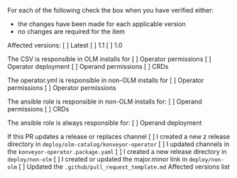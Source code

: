 For each of the following check the box when you have verified either:
* the changes have been made for each applicable version
* no changes are required for the item

Affected versions:
[ ] Latest
[ ] 1.1
[ ] 1.0

The CSV is responsible in OLM installs for
[ ] Operator permissions
[ ] Operator deployment
[ ] Operand permissions
[ ] CRDs

The operator.yml is responsible in non-OLM installs for
[ ] Operator permissions
[ ] Operator permissions

The ansible role is responsible in non-OLM installs for:
[ ] Operand permissions
[ ] CRDs

The ansible role is always responsible for:
[ ] Operand deployment

If this PR updates a release or replaces channel 
[ ] I created a new z release directory in `deploy/olm-catalog/konveyor-operator`
[ ] I updated channels in the `konveyor-operator.package.yaml`
[ ] I created a new release directory in `deploy/non-olm`
[ ] I created or updated the major.minor link in `deploy/non-olm`
[ ] Updated the `.github/pull_request_template.md` Affected versions list
